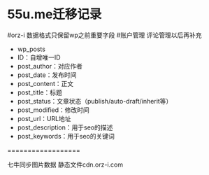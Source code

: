 
55u.me迁移记录
==================
#orz-i 数据格式只保留wp之前重要字段
#账户管理 评论管理以后再补充

* wp_posts
* ID：自增唯一ID
* post_author：对应作者
* post_date：发布时间
* post_content：正文
* post_title：标题
* post_status：文章状态（publish/auto-draft/inherit等）
* post_modified：修改时间
* post_url：URL地址
* post_description：用于seo的描述
* post_keywords：用于seo的关键词

==================

七牛同步图片数据
静态文件cdn.orz-i.com
